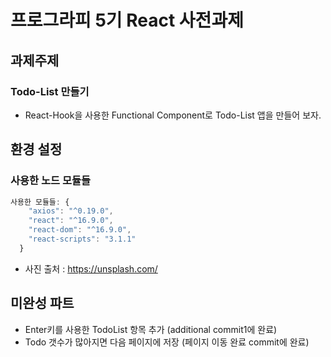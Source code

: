 # 프로그라피 5기 React 사전과제


## 과제주제
### Todo-List 만들기
- React-Hook을 사용한 Functional Component로 Todo-List 앱을 만들어 보자.

## 환경 설정
### 사용한 노드 모듈들
```js
사용한 모듈들: {
    "axios": "^0.19.0",
    "react": "^16.9.0",
    "react-dom": "^16.9.0",
    "react-scripts": "3.1.1"
  }
```
- 사진 출처 : https://unsplash.com/

## 미완성 파트

- Enter키를 사용한 TodoList 항목 추가 (additional commit1에 완료)
- Todo 갯수가 많아지면 다음 페이지에 저장 (페이지 이동 완료 commit에 완료)
